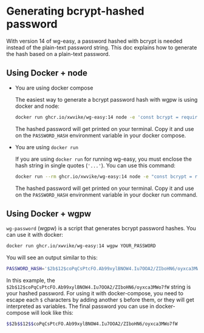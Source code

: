 # Generating bcrypt-hashed password

With version 14 of wg-easy, a password hashed with bcrypt is needed instead of the plain-text password string. This doc explains how to generate the hash based on a plain-text password.

## Using Docker + node

- You are using docker compose

    The easiest way to generate a bcrypt password hash with wgpw is using docker and node:

    ```sh
    docker run ghcr.io/xwvike/wg-easy:14 node -e 'const bcrypt = require("bcryptjs"); const hash = bcrypt.hashSync("YOUR_PASSWORD", 10); console.log(hash.replace(/\$/g, "$$$$"));'
    ```

    The hashed password will get printed on your terminal. Copy it and use on the `PASSWORD_HASH` environment variable in your docker compose.

- You are using `docker run`

    If you are using `docker run` for running wg-easy, you must enclose the hash string in single quotes (`'...'`). You can use this command:

    ```sh
    docker run --rm ghcr.io/xwvike/wg-easy:14 node -e "const bcrypt = require('bcryptjs'); const hash = bcrypt.hashSync('YOUR_PASSWORD', 10); console.log('\'' + hash + '\'');"
    ```

    The hashed password will get printed on your terminal. Copy it and use on the `PASSWORD_HASH` environment variable in your docker run command.

## Using Docker + wgpw

`wg-password` (wgpw) is a script that generates bcrypt password hashes. You can use it with docker:

```sh
docker run ghcr.io/xwvike/wg-easy:14 wgpw YOUR_PASSWORD
```

You will see an output similar to this:

```sh
PASSWORD_HASH='$2b$12$coPqCsPtcFO.Ab99xylBNOW4.Iu7OOA2/ZIboHN6/oyxca3MWo7fW'
```

In this example, the `$2b$12$coPqCsPtcFO.Ab99xylBNOW4.Iu7OOA2/ZIboHN6/oyxca3MWo7fW` string is your hashed password. For using it with docker-compose, you need to escape each `$` characters by adding another `$` before them, or they will get interpreted as variables. The final password you can use in docker-compose will look like this:

```sh
$$2b$$12$$coPqCsPtcFO.Ab99xylBNOW4.Iu7OOA2/ZIboHN6/oyxca3MWo7fW
```
